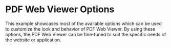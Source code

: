 # PDF Web Viewer Options

This example showcases most of the available options which can be used to customize the look and behavior of PDF Web Viewer. By using these options, the PDF Web Viewer can be fine-tuned to suit the specific needs of the website or application.
